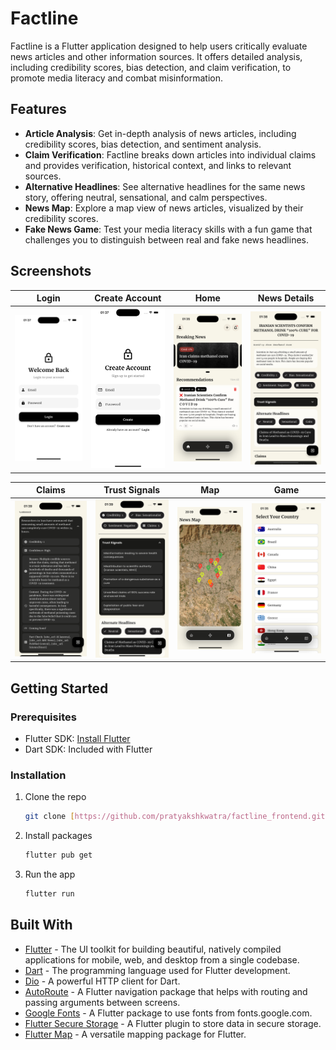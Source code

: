 # Factline

Factline is a Flutter application designed to help users critically evaluate news articles and other information sources. It offers detailed analysis, including credibility scores, bias detection, and claim verification, to promote media literacy and combat misinformation.

## Features

* **Article Analysis**: Get in-depth analysis of news articles, including credibility scores, bias detection, and sentiment analysis.
* **Claim Verification**: Factline breaks down articles into individual claims and provides verification, historical context, and links to relevant sources.
* **Alternative Headlines**: See alternative headlines for the same news story, offering neutral, sensational, and calm perspectives.
* **News Map**: Explore a map view of news articles, visualized by their credibility scores.
* **Fake News Game**: Test your media literacy skills with a fun game that challenges you to distinguish between real and fake news headlines.

## Screenshots

| Login | Create Account | Home | News Details |
| :---: | :---: | :---: |:---:|
| <img src="assets/screenshots/login.png" width="200"> | <img src="assets/screenshots/create_account.png" width="200"> | <img src="assets/screenshots/home.png" width="200"> |<img src="assets/screenshots/news_full_1.png" width="200">|

| Claims | Trust Signals | Map | Game |
| :---: | :---: |:---:|:---:|
| <img src="assets/screenshots/news_claim.png" width="200"> | <img src="assets/screenshots/news_trust_signals.png" width="200"> |<img src="assets/screenshots/map.png" width="200">| <img src="assets/screenshots/game_home.png" width="200">|

## Getting Started

### Prerequisites

* Flutter SDK: [Install Flutter](https://flutter.dev/docs/get-started/install)
* Dart SDK: Included with Flutter

### Installation

1.  Clone the repo
    ```sh
    git clone [https://github.com/pratyakshkwatra/factline_frontend.git](https://github.com/pratyakshkwatra/factline_frontend.git)
    ```
2.  Install packages
    ```sh
    flutter pub get
    ```
3.  Run the app
    ```sh
    flutter run
    ```

## Built With

* [Flutter](https://flutter.dev/) - The UI toolkit for building beautiful, natively compiled applications for mobile, web, and desktop from a single codebase.
* [Dart](https://dart.dev/) - The programming language used for Flutter development.
* [Dio](https://pub.dev/packages/dio) - A powerful HTTP client for Dart.
* [AutoRoute](https://pub.dev/packages/auto_route) - A Flutter navigation package that helps with routing and passing arguments between screens.
* [Google Fonts](https://pub.dev/packages/google_fonts) - A Flutter package to use fonts from fonts.google.com.
* [Flutter Secure Storage](https://pub.dev/packages/flutter_secure_storage) - A Flutter plugin to store data in secure storage.
* [Flutter Map](https://pub.dev/packages/flutter_map) - A versatile mapping package for Flutter.